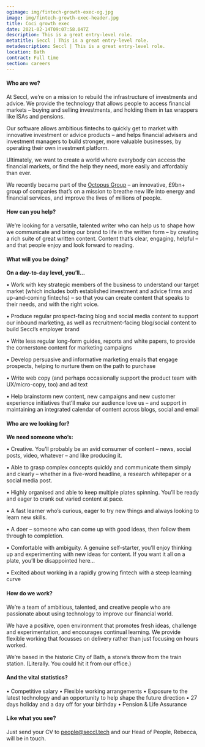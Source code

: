 ```yaml
---
ogimage: img/fintech-growth-exec-og.jpg
image: img/fintech-growth-exec-header.jpg
title: Coci growth exec
date: 2021-02-14T09:07:58.047Z
description: This is a great entry-level role.
metatitle: Seccl | This is a great entry-level role.
metadescription: Seccl | This is a great entry-level role.
location: Bath
contract: Full time
section: careers
---
```

#### Who are we?

At Seccl, we’re on a mission to rebuild the infrastructure of investments and advice. We provide the technology that allows people to access financial markets – buying and selling investments, and holding them in tax wrappers like ISAs and pensions.

Our software allows ambitious fintechs to quickly get to market with innovative investment or advice products – and helps financial advisers and investment managers to build stronger, more valuable businesses, by operating their own investment platform.

Ultimately, we want to create a world where everybody can access the financial markets, or find the help they need, more easily and affordably than ever.

We recently became part of the [Octopus Group](https://www.octopusgroup.com/) – an innovative, £9bn+ group of companies that’s on a mission to breathe new life into energy and financial services, and improve the lives of millions of people.

#### How can you help?

We’re looking for a versatile, talented writer who can help us to shape how we communicate and bring our brand to life in the written form – by creating a rich suite of great written content. Content that’s clear, engaging, helpful – and that people enjoy and look forward to reading.

#### What will you be doing?

**On a day-to-day level, you’ll…**

•	Work with key strategic members of the business to understand our target market (which includes both established investment and advice firms and up-and-coming fintechs) – so that you can create content that speaks to their needs, and with the right voice.

•	Produce regular prospect-facing blog and social media content to support our inbound marketing, as well as recruitment-facing blog/social content to build Seccl’s employer brand

•	Write less regular long-form guides, reports and white papers, to provide the cornerstone content for marketing campaigns

•	Develop persuasive and informative marketing emails that engage prospects, helping to nurture them on the path to purchase

•	Write web copy (and perhaps occasionally support the product team with UX/micro-copy, too) and ad text

•	Help brainstorm new content, new campaigns and new customer experience initiatives that’ll make our audience love us – and support in maintaining an integrated calendar of content across blogs, social and email

#### Who are we looking for?

**We need someone who’s:**

•	Creative. You’ll probably be an avid consumer of content – news, social posts, video, whatever – and like producing it. 

•	Able to grasp complex concepts quickly and communicate them simply and clearly – whether in a five-word headline, a research whitepaper or a social media post.

•	Highly organised and able to keep multiple plates spinning. You’ll be ready and eager to crank out varied content at pace.

•	A fast learner who’s curious, eager to try new things and always looking to learn new skills.

•	A doer – someone who can come up with good ideas, then follow them through to completion.

•	Comfortable with ambiguity. A genuine self-starter, you’ll enjoy thinking up and experimenting with new ideas for content. If you want it all on a plate, you’ll be disappointed here…

•	Excited about working in a rapidly growing fintech with a steep learning curve



#### How do we work?


We’re a team of ambitious, talented, and creative people who are passionate about using technology to improve our financial world.

We have a positive, open environment that promotes fresh ideas, challenge and experimentation, and encourages continual learning. We provide flexible working that focusses on delivery rather than just focusing on hours worked.

We’re based in the historic City of Bath, a stone’s throw from the train station. (Literally. You could hit it from our office.)

#### And the vital statistics?


•	Competitive salary
•	Flexible working arrangements
•	Exposure to the latest technology and an opportunity to help shape the future direction
•	27 days holiday and a day off for your birthday
•	Pension & Life Assurance

#### Like what you see?


Just send your CV to [people@seccl.tech](mailto:people@seccl.tech) and our Head of People, Rebecca, will be in touch.